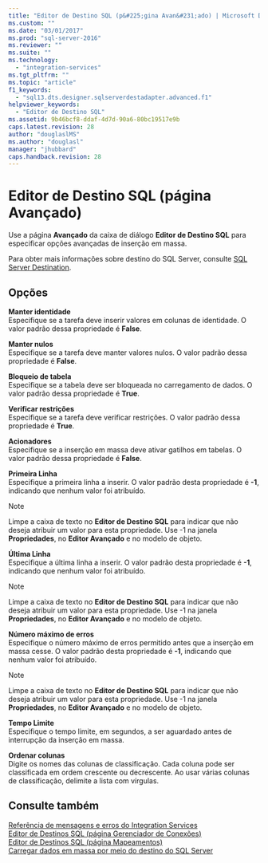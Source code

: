 ```yaml
---
title: "Editor de Destino SQL (p&#225;gina Avan&#231;ado) | Microsoft Docs"
ms.custom: ""
ms.date: "03/01/2017"
ms.prod: "sql-server-2016"
ms.reviewer: ""
ms.suite: ""
ms.technology: 
  - "integration-services"
ms.tgt_pltfrm: ""
ms.topic: "article"
f1_keywords: 
  - "sql13.dts.designer.sqlserverdestadapter.advanced.f1"
helpviewer_keywords: 
  - "Editor de Destino SQL"
ms.assetid: 9b46bcf8-ddaf-4d7d-90a6-80bc19517e9b
caps.latest.revision: 28
author: "douglaslMS"
ms.author: "douglasl"
manager: "jhubbard"
caps.handback.revision: 28
---
```

# Editor de Destino SQL (p&#225;gina Avan&#231;ado)
  Use a página **Avançado** da caixa de diálogo **Editor de Destino SQL** para especificar opções avançadas de inserção em massa.  
  
 Para obter mais informações sobre destino do SQL Server, consulte [SQL Server Destination](../../integration-services/data-flow/sql-server-destination.md).  
  
## Opções  
 **Manter identidade**  
 Especifique se a tarefa deve inserir valores em colunas de identidade. O valor padrão dessa propriedade é **False**.  
  
 **Manter nulos**  
 Especifique se a tarefa deve manter valores nulos. O valor padrão dessa propriedade é **False**.  
  
 **Bloqueio de tabela**  
 Especifique se a tabela deve ser bloqueada no carregamento de dados. O valor padrão dessa propriedade é **True**.  
  
 **Verificar restrições**  
 Especifique se a tarefa deve verificar restrições. O valor padrão dessa propriedade é **True**.  
  
 **Acionadores**  
 Especifique se a inserção em massa deve ativar gatilhos em tabelas. O valor padrão dessa propriedade é **False**.  
  
 **Primeira Linha**  
 Especifique a primeira linha a inserir. O valor padrão desta propriedade é **-1**, indicando que nenhum valor foi atribuído.  
  
> [!NOTE]  
>  Limpe a caixa de texto no **Editor de Destino SQL** para indicar que não deseja atribuir um valor para esta propriedade. Use -1 na janela **Propriedades**, no **Editor Avançado** e no modelo de objeto.  
  
 **Última Linha**  
 Especifique a última linha a inserir. O valor padrão desta propriedade é **-1**, indicando que nenhum valor foi atribuído.  
  
> [!NOTE]  
>  Limpe a caixa de texto no **Editor de Destino SQL** para indicar que não deseja atribuir um valor para esta propriedade. Use -1 na janela **Propriedades**, no **Editor Avançado** e no modelo de objeto.  
  
 **Número máximo de erros**  
 Especifique o número máximo de erros permitido antes que a inserção em massa cesse. O valor padrão desta propriedade é **-1**, indicando que nenhum valor foi atribuído.  
  
> [!NOTE]  
>  Limpe a caixa de texto no **Editor de Destino SQL** para indicar que não deseja atribuir um valor para esta propriedade. Use -1 na janela **Propriedades**, no **Editor Avançado** e no modelo de objeto.  
  
 **Tempo Limite**  
 Especifique o tempo limite, em segundos, a ser aguardado antes de interrupção da inserção em massa.  
  
 **Ordenar colunas**  
 Digite os nomes das colunas de classificação. Cada coluna pode ser classificada em ordem crescente ou decrescente. Ao usar várias colunas de classificação, delimite a lista com vírgulas.  
  
## Consulte também  
 [Referência de mensagens e erros do Integration Services](../../integration-services/integration-services-error-and-message-reference.md)   
 [Editor de Destinos SQL &#40;página Gerenciador de Conexões&#41;](../../integration-services/data-flow/sql-destination-editor-connection-manager-page.md)   
 [Editor de Destinos SQL &#40;página Mapeamentos&#41;](../../integration-services/data-flow/sql-destination-editor-mappings-page.md)   
 [Carregar dados em massa por meio do destino do SQL Server](../../integration-services/data-flow/bulk-load-data-by-using-the-sql-server-destination.md)  
  
  